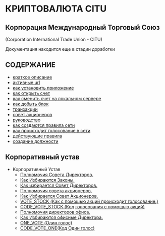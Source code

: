 # КРИПТОВАЛЮТА CITU
## Корпорация Международный Торговый Союз 
(Corporation International Trade Union - CITU)


Документация находится еще в стадии доработки

## СОДЕРЖАНИЕ
- [краткое описание](./documentation/preamble.md)
- [активные url](./documentation/active-url.md)
- [как установить приложение](./documentation/install.md)
- [как открыть счет](./documentation/create-account.md)
- [как сменить счет на локальном сервере](./documentation/change-account.md)
- [как добыть блок](./documentation/mine.md)
- [транзакции](./documentation/transactions.md)
- [совет акционеров](./documentation/board-of-shareholders.md)
- [руководство](./documentation/management.md)
- [как создаются правила сети](./documentation/create-law.md)
- [как происходит голосование в сети](./documentation/voting-in-network.md)
- [действующие правила](./documentation/current-law.md)
- [создание должности](./documentation/create-postion.md)


## Корпоративный устав
- Корпоративный Устав
  - [Полномочия Совета Директоров.](./charter/POWERS_OF_THE_BOARD_OF_DIRECTORS.md)
  - [Как Избираются Законы.](./charter/HOW_LAWS_ARE_CHOSEN.md)
  - [Как избирается Совет Директоров.](./charter/HOW_THE_BOARD_OF_DIRECTORS_IS_ELECTED.md)
  - [Полномочия совета акционеров.](./charter/POWERS_OF_THE_BOARD_OF_SHAREHOLDERS.md)
  - [Как Избирается Совет Акционеров.](./charter/HOW_SHAREHOLDERS_BOARD_IS_ELECTED.md)
  - [VOTE_STOCK (Как с помощью акций происходит голосование.)](./charter/VOTE_STOCK.md)
  - [CODE_VOTE_STOCK (Код голосования с помощью акций)](./charter/CODE_VOTE_STOCK.md)
  - [Полномочия директоров офиса.](./charter/POWERS_OF_THE_BOARD_OF_DIRECTORS.md)
  - [Как Избираются офисные Директора.](./charter/HOW_OFFICE_DIRECTORS_ARE_CHOSEN.md)
  - [ONE_VOTE (Один голос)](./charter/ONE_VOTE.md)
  - [CODE_VOTE_ONE(Код Один голос)](./charter/CODE_VOTE_ONE.md)


